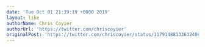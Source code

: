 ```yaml
---
date: 'Tue Oct 01 21:39:19 +0000 2019'
layout: like
authorName: Chris Coyier
authorUrl: 'https://twitter.com/chriscoyier'
originalPost: 'https://twitter.com/chriscoyier/status/1179148813363240960'
---
```

